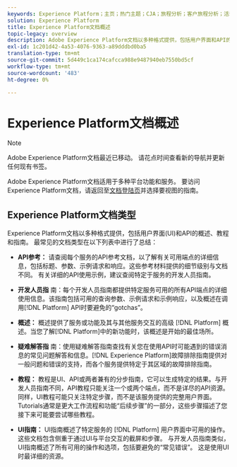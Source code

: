 ```yaml
---
keywords: Experience Platform；主页；热门主题；CJA；旅程分析；客户旅程分析；活动编排；客户旅程；旅程；旅程编排；功能；工作流
solution: Experience Platform
title: Experience Platform文档概述
topic-legacy: overview
description: Adobe Experience Platform文档以多种格式提供，包括用户界面和API的概述、教程和指南。 以下是最常见的Experience Platform服务文档类型的简要描述。
exl-id: 1c201d42-4a53-4076-9363-a89dddbd0ba5
translation-type: tm+mt
source-git-commit: 5d449c1ca174cafcca988e9487940eb7550bd5cf
workflow-type: tm+mt
source-wordcount: '483'
ht-degree: 0%

---
```


# Experience Platform文档概述

>[!NOTE]
>
>Adobe Experience Platform文档最近已移动。 请花点时间查看新的导航并更新任何现有书签。

Adobe Experience Platform文档适用于多种平台功能和服务。 要访问Experience Platform文档，请返回至[文档登陆页](https://experienceleague.adobe.com/docs/experience-platform.html)并选择要视图的指南。

## Experience Platform文档类型

Experience Platform文档以多种格式提供，包括用户界面(UI)和API的概述、教程和指南。 最常见的文档类型在以下列表中进行了总结：

* **API参考：** 请查阅每个服务的API参考文档，以了解有关可用端点的详细信息，包括标题、参数、示例请求和响应。这些参考材料提供的细节级别与文档不同。 有关详细的API使用示例，建议查阅特定于服务的开发人员指南。

* **开发人员指** 南：每个开发人员指南都提供特定服务可用的所有API端点的详细使用信息。该指南包括可用的查询参数、示例请求和示例响应，以及概述在调用[!DNL Platform] API时要避免的“gotchas”。

* **概述：** 概述提供了服务或功能及其与其他服务交互的高级 [!DNL Platform] 概述。当您了解[!DNL Platform]中的新功能时，该概述是开始的最佳场所。

* **疑难解答指** 南：使用疑难解答指南查找有关您在使用API时可能遇到的错误消息的常见问题解答和信息。[!DNL Experience Platform]故障排除指南提供对一般问题和错误的支持，而各个服务提供特定于其区域的故障排除指南。

* **教程：** 教程是UI、API或两者兼有的分步指南，它可以生成特定的结果。与开发人员指南不同，API教程只能关注一个或两个端点，而不是详尽的API资源。 同样，UI教程可能只关注特定步骤，而不是该服务提供的完整用户界面。 Tutorials通常是更大工作流程和功能“后续步骤”的一部分，这些步骤描述了您接下来可能要尝试哪些教程。

* **UI指南：** UI指南概述了特定服务的 [!DNL Platform] 用户界面中可用的操作。这些文档包含侧重于通过UI与平台交互的截屏和步骤。 与开发人员指南类似，UI指南概述了所有可用的操作和选项，包括要避免的“常见错误”。 这是使用UI时最详细的资源。
